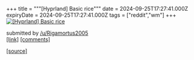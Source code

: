 +++
title = """[Hyprland] Basic rice"""
date = 2024-09-25T17:27:41.000Z
expiryDate = 2024-09-25T17:27:41.000Z
tags = ["reddit","wm"]
+++
[![[Hyprland] Basic rice](https://b.thumbs.redditmedia.com/gK0XQNoj7MZ4CPhSRPdUxHp6vhPiIbxfKy83ILDk1uc.jpg "[Hyprland] Basic rice")](https://www.reddit.com/r/unixporn/comments/1fpa52x/hyprland_basic_rice/)

submitted by [/u/Rigamortus2005](https://www.reddit.com/user/Rigamortus2005)  
[\[link\]](https://www.reddit.com/gallery/1fpa52x) [\[comments\]](https://www.reddit.com/r/unixporn/comments/1fpa52x/hyprland_basic_rice/)

[[source]](https://www.reddit.com/r/unixporn/comments/1fpa52x/hyprland_basic_rice/)

